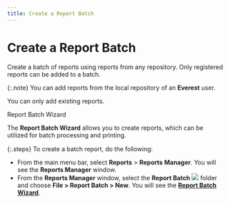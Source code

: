 ```yaml
---
title: Create a Report Batch
---
```


# Create a Report Batch


Create a batch of reports using reports from any repository. Only registered  reports can be added to a batch.


{:.note}
You can add reports from the local repository  of an **Everest** user.


You can only add existing reports.


Report Batch Wizard


The **Report Batch Wizard** allows  you to create reports, which can be utilized for batch processing and  printing<font style="font-family: Verdana;" face="verdana">.</font>


{:.steps}
To create a batch report, do the following:

- From the main  menu bar, select **Reports** >  **Reports** **Manager**.  You will see the **Reports Manager** window.
- From the **Reports Manager** window, select the **Report Batch** ![]({{site.rmgr_baseurl}}/img/rm_report_batch.gif) folder and  choose **File &gt; Report Batch &gt; New**.  You will see the [**Report 
 Batch Wizard**]({{site.rmgr_baseurl}}/misc/the_report_batch_wizard.html).

